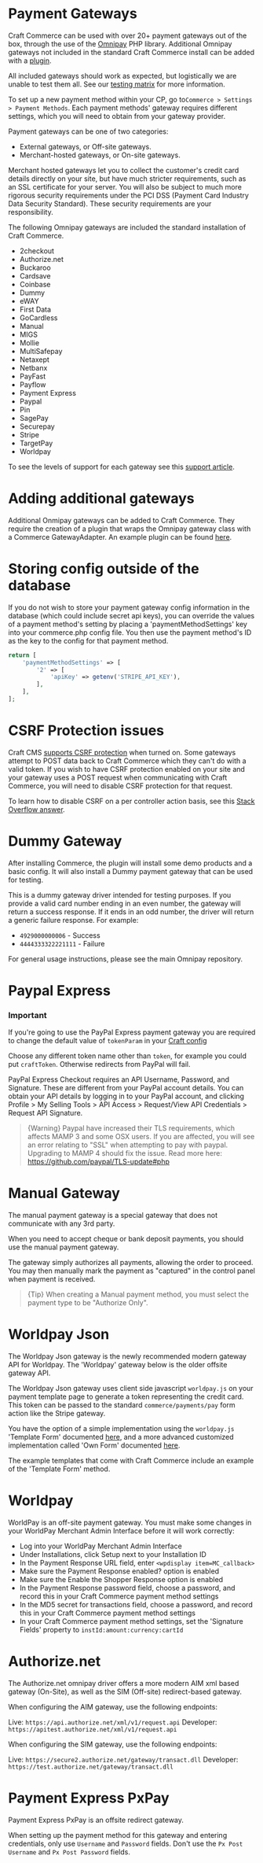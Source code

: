 # Payment Gateways
Craft Commerce can be used with over 20+ payment gateways out of the box, through the use of the [Omnipay](https://github.com/thephpleague/omnipay) PHP library. Additional Omnipay gateways not included in the standard Craft Commerce install can be added with a [plugin](#adding-additional-gateways).

All included gateways should work as expected, but logistically we are unable to test them all. See our [testing matrix](https://craftcommerce.com/support/which-payment-gateways-do-you-support) for more information. 

To set up a new payment method within your CP, go to`Commerce > Settings > Payment Methods`. Each payment methods' gateway requires different settings, which you will need to obtain from your gateway provider.

Payment gateways can be one of two categories:

- External gateways, or Off-site gateways.
- Merchant-hosted gateways, or On-site gateways.

Merchant hosted gateways let you to collect the customer's credit card details directly on your site, but have much stricter requirements, such as an SSL certificate for your server. You will also be subject to much more rigorous security requirements under the PCI DSS (Payment Card Industry Data Security Standard). These security requirements are your responsibility.

The following Omnipay gateways are included the standard installation of Craft Commerce.

- 2checkout
- Authorize.net
- Buckaroo
- Cardsave
- Coinbase
- Dummy
- eWAY
- First Data
- GoCardless
- Manual
- MIGS
- Mollie
- MultiSafepay
- Netaxept
- Netbanx
- PayFast
- Payflow
- Payment Express
- Paypal
- Pin
- SagePay
- Securepay
- Stripe
- TargetPay
- Worldpay

To see the levels of support for each gateway see this [support article](https://craftcommerce.com/support/which-payment-gateways-do-you-support).

# Adding additional gateways

Additional Onmipay gateways can be added to Craft Commerce. They require the creation of a plugin that wraps the Omnipay gateway class with a Commerce GatewayAdapter. An example plugin can be found [here](https://github.com/lukeholder/craftcommerce-ogone).

# Storing config outside of the database

If you do not wish to store your payment gateway config information in the database (which could include secret api keys), you can override the values of a payment method's setting by placing a 'paymentMethodSettings' key into your commerce.php config file. You then use the payment method's ID  as the key to the config for that payment method.

```php
return [
	'paymentMethodSettings' => [
		'2' => [
			'apiKey' => getenv('STRIPE_API_KEY'),
		],
	],
];
```

# CSRF Protection issues

Craft CMS [supports CSRF protection](https://craftcms.com/support/csrf-protection) when turned on. Some gateways attempt to POST data back to Craft Commerce which they can't do with a valid token. If you wish to have CSRF protection enabled on your site and your gateway uses a POST request when communicating with Craft Commerce, you will need to disable CSRF protection for that request.

To learn how to disable CSRF on a per controller action basis, see this [Stack Overflow answer](http://craftcms.stackexchange.com/a/4554/91). 

# Dummy Gateway

After installing Commerce, the plugin will install some demo products and a basic config. It will also install a Dummy payment gateway
that can be used for testing.

This is a dummy gateway driver intended for testing purposes. If you provide a valid card number ending in an even number, the gateway will return a success response. If it ends in an odd number, the driver will return a generic failure response. For example:

- `4929000000006` - Success
- `4444333322221111` - Failure

For general usage instructions, please see the main Omnipay repository.

# Paypal Express

### Important
If you're going to use the PayPal Express payment gateway you are required to change the default value of ```tokenParam``` in your
[Craft config](http://buildwithcraft.com/docs/config-settings#tokenParam)

Choose any different token name other than ```token```, for example you could put ```craftToken```. Otherwise redirects from PayPal will fail.

PayPal Express Checkout requires an API Username, Password, and Signature. These are different from your PayPal account details. You can obtain your API details by logging in to your PayPal account, and clicking Profile > My Selling Tools > API Access > Request/View API Credentials > Request API Signature.

>{Warning} Paypal have increased their TLS requirements, which affects MAMP 3 and some OSX users. If you are affected, you will see an error relating to "SSL" when attempting to pay with paypal. Upgrading to MAMP 4 should fix the issue. Read more here: https://github.com/paypal/TLS-update#php

# Manual Gateway

The manual payment gateway is a special gateway that does not communicate with any 3rd party.

When you need to accept cheque or bank deposit payments, you should use the manual payment gateway.

The gateway simply authorizes all payments, allowing the order to proceed. You may then manually mark the payment as "captured" in the control panel when payment is received.

>{Tip} When creating a Manual payment method, you must select the payment type to be "Authorize Only".

# Worldpay Json

The Worldpay Json gateway is the newly recommended modern gateway API for Worldpay. The 'Worldpay' gateway below is the older offsite gateway API.

The Worldpay Json gateway uses client side javascript `worldpay.js` on your payment template page to generate a token representing the credit card. This token can be passed to the standard `commerce/payments/pay` form action like the Stripe gateway.

You have the option of a simple implementation using the `worldpay.js` 'Template Form' documented [here](https://developer.worldpay.com/jsonapi/docs/template-form), and a more advanced customized implementation called 'Own Form' documented [here](https://developer.worldpay.com/jsonapi/docs/own-form).

The example templates that come with Craft Commerce include an example of the 'Template Form' method.

# Worldpay

WorldPay is an off-site payment gateway. You must make some changes in your WorldPay Merchant Admin Interface before it will work correctly:

- Log into your WorldPay Merchant Admin Interface
- Under Installations, click Setup next to your Installation ID
- In the Payment Response URL field, enter `<wpdisplay item=MC_callback>`
- Make sure the Payment Response enabled? option is enabled
- Make sure the Enable the Shopper Response option is enabled
- In the Payment Response password field, choose a password, and record this in your Craft Commerce payment method settings
- In the MD5 secret for transactions field, choose a password, and record this in your Craft Commerce payment method settings
- In your Craft Commerce payment method settings, set the 'Signature Fields' property to `instId:amount:currency:cartId`

# Authorize.net

The Authorize.net omnipay driver offers a more modern AIM xml based gateway (On-Site), as well as the SIM (Off-site) redirect-based gateway.

When configuring the AIM gateway, use the following endpoints:

Live: `https://api.authorize.net/xml/v1/request.api`
Developer: `https://apitest.authorize.net/xml/v1/request.api`

When configuring the SIM gateway, use the following endpoints:

Live: `https://secure2.authorize.net/gateway/transact.dll`
Developer: `https://test.authorize.net/gateway/transact.dll`

# Payment Express	PxPay

Payment Express PxPay is an offsite redirect gateway.

When setting up the payment method for this gateway and entering credentials, only use `Username` and `Password` fields. Don't use the `Px Post Username` and `Px Post Password` fields.
